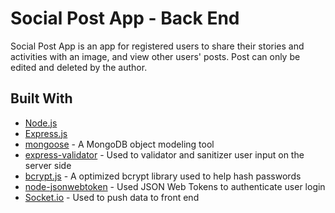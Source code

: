 # Social Post App - Back End

Social Post App is an app for registered users to share their stories and activities with an image, and view other users' posts. Post can only be edited and deleted by the author.

## Built With

* [Node.js](https://nodejs.org/en/)
* [Express.js](https://expressjs.com/)
* [mongoose](https://github.com/Automattic/mongoose) - A MongoDB object modeling tool
* [express-validator](https://express-validator.github.io/docs/) - Used to validator and sanitizer user input on the server side
* [bcrypt.js](https://github.com/dcodeIO/bcrypt.js) - A optimized bcrypt library used to help hash passwords
* [node-jsonwebtoken](https://github.com/auth0/node-jsonwebtoken) - Used JSON Web Tokens to authenticate user login
* [Socket.io](https://github.com/socketio/socket.io) - Used to push data to front end